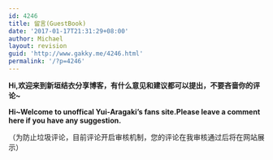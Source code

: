 ```yaml
---
id: 4246
title: 留言(GuestBook)
date: '2017-01-17T21:31:29+08:00'
author: Michael
layout: revision
guid: 'http://www.gakky.me/4246.html'
permalink: '/?p=4246'
---
```


**Hi,欢迎来到新垣结衣分享博客，有什么意见和建议都可以提出，不要吝啬你的评论~**

**Hi~Welcome to unoffical Yui-Aragaki’s fans site.Please leave a comment here if you have any suggestion.**

（为防止垃圾评论，目前评论开启审核机制，您的评论在我审核通过后将在网站展示）